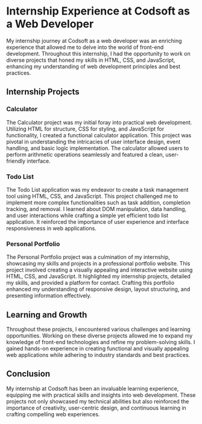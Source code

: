 # Internship Experience at Codsoft as a Web Developer

My internship journey at Codsoft as a web developer was an enriching experience that allowed me to delve into the world of front-end development. Throughout this internship, I had the opportunity to work on diverse projects that honed my skills in HTML, CSS, and JavaScript, enhancing my understanding of web development principles and best practices.

## Internship Projects

### Calculator

The Calculator project was my initial foray into practical web development. Utilizing HTML for structure, CSS for styling, and JavaScript for functionality, I created a functional calculator application. This project was pivotal in understanding the intricacies of user interface design, event handling, and basic logic implementation. The calculator allowed users to perform arithmetic operations seamlessly and featured a clean, user-friendly interface.

### Todo List

The Todo List application was my endeavor to create a task management tool using HTML, CSS, and JavaScript. This project challenged me to implement more complex functionalities such as task addition, completion tracking, and removal. I learned about DOM manipulation, data handling, and user interactions while crafting a simple yet efficient todo list application. It reinforced the importance of user experience and interface responsiveness in web applications.

### Personal Portfolio

The Personal Portfolio project was a culmination of my internship, showcasing my skills and projects in a professional portfolio website. This project involved creating a visually appealing and interactive website using HTML, CSS, and JavaScript. It highlighted my internship projects, detailed my skills, and provided a platform for contact. Crafting this portfolio enhanced my understanding of responsive design, layout structuring, and presenting information effectively.

## Learning and Growth

Throughout these projects, I encountered various challenges and learning opportunities. Working on these diverse projects allowed me to expand my knowledge of front-end technologies and refine my problem-solving skills. I gained hands-on experience in creating functional and visually appealing web applications while adhering to industry standards and best practices.

## Conclusion

My internship at Codsoft has been an invaluable learning experience, equipping me with practical skills and insights into web development. These projects not only showcased my technical abilities but also reinforced the importance of creativity, user-centric design, and continuous learning in crafting compelling web experiences.
